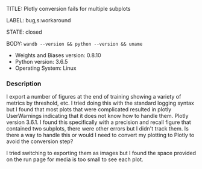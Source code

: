 TITLE:
Plotly conversion fails for multiple subplots

LABEL:
bug,s:workaround

STATE:
closed

BODY:
`wandb --version && python --version && uname`

* Weights and Biases version: 0.8.10
* Python version: 3.6.5
* Operating System: Linux

### Description
I export a number of figures at the end of training showing a variety of metrics by threshold, etc. I tried doing this with the standard logging syntax but I found that most plots that were complicated resulted in plotly UserWarnings indicating that it does not know how to handle them. Plotly version 3.6.1. I found this specifically with a precision and recall figure that contained two subplots, there were other errors but I didn't track them. Is there a way to handle this or would I need to convert my plotting to Plotly to avoid the conversion step?

I tried switching to exporting them as images but I found the space provided on the run page for media is too small to see each plot.


